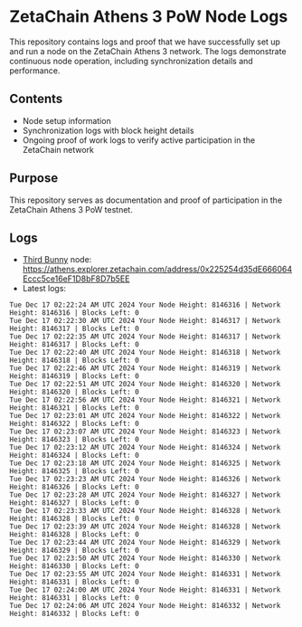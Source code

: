 # ZetaChain Athens 3 PoW Node Logs
This repository contains logs and proof that we have successfully set up and run a node on the ZetaChain Athens 3 network. The logs demonstrate continuous node operation, including synchronization details and performance.

## Contents
- Node setup information
- Synchronization logs with block height details
- Ongoing proof of work logs to verify active participation in the ZetaChain network

## Purpose
This repository serves as documentation and proof of participation in the ZetaChain Athens 3 PoW testnet.

## Logs

- [Third Bunny](https://thirdbunny.xyz/) node: https://athens.explorer.zetachain.com/address/0x225254d35dE666064Eccc5ce16eF1D8bF8D7b5EE
- Latest logs:
```
Tue Dec 17 02:22:24 AM UTC 2024 Your Node Height: 8146316 | Network Height: 8146316 | Blocks Left: 0
Tue Dec 17 02:22:30 AM UTC 2024 Your Node Height: 8146317 | Network Height: 8146317 | Blocks Left: 0
Tue Dec 17 02:22:35 AM UTC 2024 Your Node Height: 8146317 | Network Height: 8146317 | Blocks Left: 0
Tue Dec 17 02:22:40 AM UTC 2024 Your Node Height: 8146318 | Network Height: 8146318 | Blocks Left: 0
Tue Dec 17 02:22:46 AM UTC 2024 Your Node Height: 8146319 | Network Height: 8146319 | Blocks Left: 0
Tue Dec 17 02:22:51 AM UTC 2024 Your Node Height: 8146320 | Network Height: 8146320 | Blocks Left: 0
Tue Dec 17 02:22:56 AM UTC 2024 Your Node Height: 8146321 | Network Height: 8146321 | Blocks Left: 0
Tue Dec 17 02:23:01 AM UTC 2024 Your Node Height: 8146322 | Network Height: 8146322 | Blocks Left: 0
Tue Dec 17 02:23:07 AM UTC 2024 Your Node Height: 8146323 | Network Height: 8146323 | Blocks Left: 0
Tue Dec 17 02:23:12 AM UTC 2024 Your Node Height: 8146324 | Network Height: 8146324 | Blocks Left: 0
Tue Dec 17 02:23:18 AM UTC 2024 Your Node Height: 8146325 | Network Height: 8146325 | Blocks Left: 0
Tue Dec 17 02:23:23 AM UTC 2024 Your Node Height: 8146326 | Network Height: 8146326 | Blocks Left: 0
Tue Dec 17 02:23:28 AM UTC 2024 Your Node Height: 8146327 | Network Height: 8146327 | Blocks Left: 0
Tue Dec 17 02:23:33 AM UTC 2024 Your Node Height: 8146328 | Network Height: 8146328 | Blocks Left: 0
Tue Dec 17 02:23:39 AM UTC 2024 Your Node Height: 8146328 | Network Height: 8146328 | Blocks Left: 0
Tue Dec 17 02:23:44 AM UTC 2024 Your Node Height: 8146329 | Network Height: 8146329 | Blocks Left: 0
Tue Dec 17 02:23:50 AM UTC 2024 Your Node Height: 8146330 | Network Height: 8146330 | Blocks Left: 0
Tue Dec 17 02:23:55 AM UTC 2024 Your Node Height: 8146331 | Network Height: 8146331 | Blocks Left: 0
Tue Dec 17 02:24:00 AM UTC 2024 Your Node Height: 8146331 | Network Height: 8146331 | Blocks Left: 0
Tue Dec 17 02:24:06 AM UTC 2024 Your Node Height: 8146332 | Network Height: 8146332 | Blocks Left: 0
```
